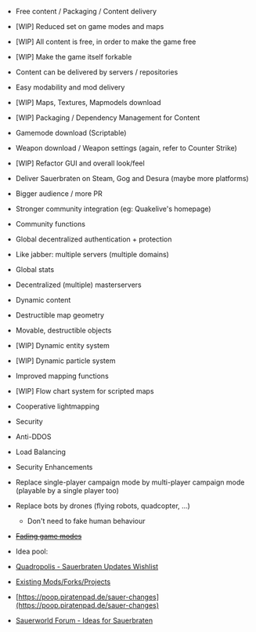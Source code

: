 * Free content / Packaging / Content delivery
 * [WIP] Reduced set on game modes and maps
 * [WIP] All content is free, in order to make the game free
 * [WIP] Make the game itself forkable
 * Content can be delivered by servers / repositories
* Easy modability and mod delivery
 * [WIP] Maps, Textures, Mapmodels download
 * [WIP] Packaging / Dependency Management for Content
 * Gamemode download (Scriptable)
 * Weapon download / Weapon settings (again, refer to Counter Strike)
* [WIP] Refactor GUI and overall look/feel
* Deliver Sauerbraten on Steam, Gog and Desura (maybe more platforms)
 * Bigger audience / more PR
 * Stronger community integration (eg: Quakelive's homepage)
* Community functions
 * Global decentralized authentication + protection
  * Like jabber: multiple servers (multiple domains)
 * Global stats
 * Decentralized (multiple) masterservers
* Dynamic content
 * Destructible map geometry
 * Movable, destructible objects
 * [WIP] Dynamic entity system
 * [WIP] Dynamic particle system
* Improved mapping functions
 * [WIP] Flow chart system for scripted maps
 * Cooperative lightmapping
* Security
 * Anti-DDOS
 * Load Balancing
 * Security Enhancements
* Replace single-player campaign mode by multi-player campaign mode (playable by a single player too)
* Replace bots by drones (flying robots, quadcopter, ...)
  * Don't need to fake human behaviour
* [~~Fading game modes~~](https://github.com/inexor-game/code/issues/22)

* Idea pool:
 * [Quadropolis - Sauerbraten Updates Wishlist](http://quadropolis.us/node/3086)
 * [Existing Mods/Forks/Projects](https://github.com/inexor-game/code/wiki/Other-Projects)
 * [https://poop.piratenpad.de/sauer-changes](https://poop.piratenpad.de/sauer-changes)
 * [Sauerworld Forum - Ideas for Sauerbraten](http://sauerworld.org/forum/index.php?board=4.0)
